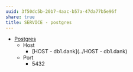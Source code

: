 ```yaml
---
uuid: 3f50dc5b-20b7-4aac-b57a-47da77b5e96f
share: true
title: SERVICE - postgres
---
```

* [Postgres](../5d70cd64-3134-4b62-8879-12f1f8bb4afe)
	* Host
		* [HOST - db1.dank](../HOST - db1.dank)
	* Port
		* 5432